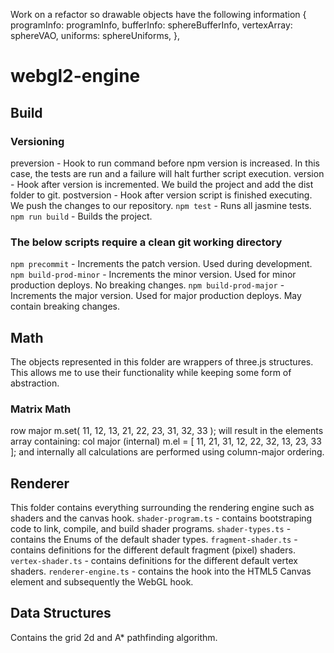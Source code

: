 Work on a refactor so drawable objects have the following information
  {
      programInfo: programInfo,
      bufferInfo: sphereBufferInfo,
      vertexArray: sphereVAO,
      uniforms: sphereUniforms,
    },



# webgl2-engine

## Build

### Versioning
preversion - Hook to run command before npm version is increased. In this case, the tests are run and a failure will halt further script execution.
version - Hook after version is incremented. We build the project and add the dist folder to git.
postversion - Hook after version script is finished executing. We push the changes to our repository.
`npm test` - Runs all jasmine tests.
`npm run build` - Builds the project.

### The below scripts require a clean git working directory
`npm precommit` - Increments the patch version. Used during development.
`npm build-prod-minor` - Increments the minor version. Used for minor production deploys. No breaking changes.
`npm build-prod-major` - Increments the major version. Used for major production deploys. May contain breaking changes.

## Math
The objects represented in this folder are wrappers of three.js structures. This allows me to use their functionality while keeping some form of abstraction.

### Matrix Math
row major
     m.set( 11, 12, 13,
            21, 22, 23,
            31, 32, 33 ); will result in the elements array containing:
col major (internal)
  m.el  = [ 11, 21, 31,
            12, 22, 32,
            13, 23, 33 ]; and internally all calculations are performed using column-major ordering. 


## Renderer
This folder contains everything surrounding the rendering engine such as shaders and the canvas hook.
`shader-program.ts` - contains bootstraping code to link, compile, and build shader programs.
`shader-types.ts` - contains the Enums of the default shader types.
`fragment-shader.ts` - contains definitions for the different default fragment (pixel) shaders.
`vertex-shader.ts` - contains definitions for the different default vertex shaders.
`renderer-engine.ts` - contains the hook into the HTML5 Canvas element and subsequently the WebGL hook.

## Data Structures
Contains the grid 2d and A* pathfinding algorithm.